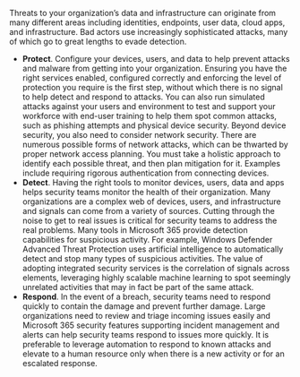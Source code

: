 Threats to your organization’s data and infrastructure can originate from many different areas including identities, endpoints, user data, cloud apps, and infrastructure. Bad actors use increasingly sophisticated attacks, many of which go to great lengths to evade detection. 

- **Protect**. Configure your devices, users, and data to help prevent attacks and malware from getting into your organization. Ensuring you have the right services enabled, configured correctly and enforcing the level of protection you require is the first step, without which there is no signal to help detect and respond to attacks. You can also run simulated attacks against your users and environment to test and support your workforce with end-user training to help them spot common attacks, such as phishing attempts and physical device security. Beyond device security, you also need to consider network security. There are numerous possible forms of network attacks, which can be thwarted by proper network access planning. You must take a holistic approach to identify each possible threat, and then plan mitigation for it. Examples include requiring rigorous authentication from connecting devices. 
- **Detect**. Having the right tools to monitor devices, users, data and apps helps security teams monitor the health of their organization. Many organizations are a complex web of devices, users, and infrastructure and signals can come from a variety of sources. Cutting through the noise to get to real issues is critical for security teams to address the real problems. Many tools in Microsoft 365 provide detection capabilities for suspicious activity. For example, Windows Defender Advanced Threat Protection uses artificial intelligence to automatically detect and stop many types of suspicious activities. The value of adopting integrated security services is the correlation of signals across elements, leveraging highly scalable machine learning to spot seemingly unrelated activities that may in fact be part of the same attack.
- **Respond**. In the event of a breach, security teams need to respond quickly to contain the damage and prevent further damage. Large organizations need to review and triage incoming issues easily and Microsoft 365 security features supporting incident management and alerts can help security teams respond to issues more quickly. It is preferable to leverage automation to respond to known attacks and elevate to a human resource only when there is a new activity or for an escalated response. 